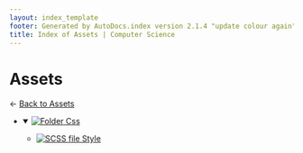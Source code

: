 ```yaml
---
layout: index_template
footer: Generated by AutoDocs.index version 2.1.4 "update colour again" ⓒ Starwort, 2020
title: Index of Assets | Computer Science
---
```


# **Assets**

← [Back to Assets](..)

- <details open><summary><a href='assets/css'><img title='Folder' src='https://starwort.github.io/computer-science/icon-folder.png'> Css</a></summary>

  - [![SCSS file](https://img.icons8.com/windows/512/03dac6/css.png) Style](assets/css/style.scss)

  </details>
